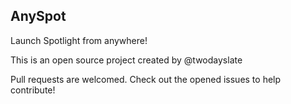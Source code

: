 AnySpot
-----------

Launch Spotlight from anywhere!


This is an open source project created by @twodayslate

Pull requests are welcomed. Check out the opened issues to help contribute!
